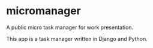 # micromanager
A public micro task manager for work presentation.

This app is a task manager written in Django and Python.
